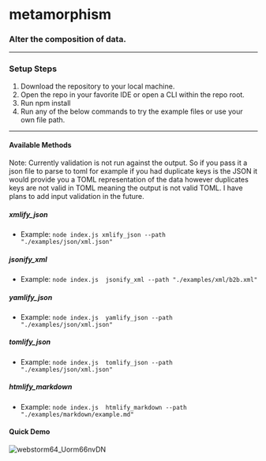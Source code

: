 # metamorphism

### Alter the composition of data.

---

### Setup Steps
1. Download the repository to your local machine.
2. Open the repo in your favorite IDE or open a CLI within the repo root.
3. Run npm install
4. Run any of the below commands to try the example files or use your own file path.

---

#### Available Methods

Note: Currently validation is not run against the output. So if you pass it a json file to parse to toml for example if you had duplicate keys is the JSON it would provide you a TOML representation of the data however duplicates keys are not valid in TOML meaning the output is not valid TOML. I have plans to add input validation in the future.

##### xmlify_json
- Example: ```node index.js xmlify_json --path "./examples/json/xml.json"```
##### jsonify_xml
- Example: ```node index.js  jsonify_xml --path "./examples/xml/b2b.xml"```
##### yamlify_json
- Example:  ```node index.js  yamlify_json --path "./examples/json/xml.json"```
##### tomlify_json
- Example: ```node index.js  tomlify_json --path "./examples/json/xml.json"```
##### htmlify_markdown
- Example: ```node index.js  htmlify_markdown --path "./examples/markdown/example.md"```

#### Quick Demo
![webstorm64_Uorm66nvDN](https://user-images.githubusercontent.com/23381860/187271666-77b43d72-4c43-4058-8e3f-75b0b74af8bf.gif)
